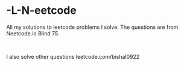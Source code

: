 # -L-N-eetcode
All my solutions to leetcode problems I solve. The questions are from Neetcode.io Blind 75.

</br>

I also solve other questions 
leetcode.com/bishal0922
